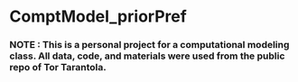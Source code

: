 # ComptModel_priorPref

### NOTE : This is a personal project for a computational modeling class. All data, code, and materials were used from the public repo of Tor Tarantola.
